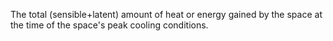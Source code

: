 The total (sensible+latent) amount of heat or energy gained by the space at the time of the space's peak cooling conditions.
